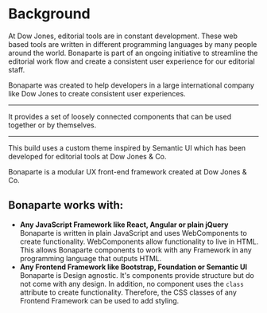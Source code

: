 # Background

At Dow Jones, editorial tools are in constant development. These web based tools are written in different programming languages by many people around the world. 
Bonaparte is part of an ongoing initiative to streamline the editorial work flow and create a consistent user experience for our editorial staff.

Bonaparte was created to help developers in a large international company like Dow Jones to create consistent user experiences.



---
 
It provides a set of loosely connected components that can be used together or by themselves.

--- 

This build uses a custom theme inspired by Semantic UI which has been developed for editorial tools at Dow Jones & Co.

Bonaparte is a modular UX front-end framework created at Dow Jones & Co.


## Bonaparte works with:
- __Any JavaScript Framework like React, Angular or plain jQuery__<br> Bonaparte is written in plain JavaScript and uses WebComponents to create functionality. WebComponents allow functionality to live in HTML. This allows Bonaparte components to work with any Framework in  any programming language that outputs HTML.
- __Any Frontend Framework like Bootstrap, Foundation or Semantic UI__ <br> Bonaparte is Design agnostic. It's components provide structure but do not come with any design. In addition, no component uses the `class` attribute to create functionality. Therefore, the CSS classes of any Frontend Framework can be used to add styling.
